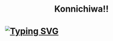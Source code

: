 <h1 align='center'>Konnichiwa!!<img src=""</h1>

<h1>
<a href="https://git.io/typing.svg">
  <img src="https://readme-typing-svg.herokuapp.com?font=Bungee+Tinte&pause=1000&width=435&lines=Ox+Zile!...;A+Software+Developer+...;and+Web+Designer...;Sudo+;Lover🖤&center=true&size=15" alt="Typing SVG" />
</a>
</h1>
